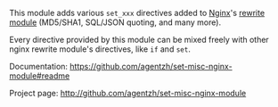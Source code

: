 <!---
    @title         Set Misc Nginx Module
    @creator       Yichun Zhang
    @created       2011-06-21 08:36 GMT
    @modifier      Yichun Zhang
    @modifier_link yichun-zhang
    @modified      2013-10-17 23:36 GMT
    @changes       9
--->

This module adds various `set_xxx` directives added to [Nginx](nginx.html)'s
[rewrite module](http://wiki.nginx.org/NginxHttpRewriteModule) (MD5/SHA1, SQL/JSON
quoting, and many more).

Every directive provided by this module can be mixed freely with other nginx
rewrite module's
  directives, like `if` and `set`.

Documentation: https://github.com/agentzh/set-misc-nginx-module#readme

Project page: http://github.com/agentzh/set-misc-nginx-module
